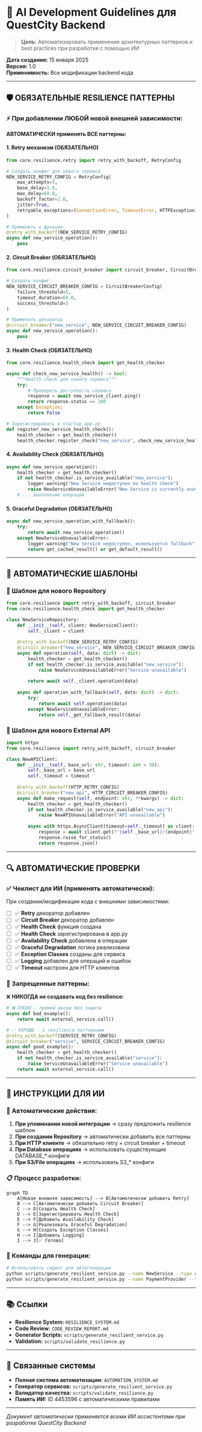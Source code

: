 # 🤖 AI Development Guidelines для QuestCity Backend

> **Цель:** Автоматизировать применение архитектурных паттернов и best practices при разработке с помощью ИИ

**Дата создания:** 15 января 2025  
**Версия:** 1.0  
**Применимость:** Все модификации backend кода

---

## 🛡️ ОБЯЗАТЕЛЬНЫЕ RESILIENCE ПАТТЕРНЫ

### ⚡ При добавлении ЛЮБОЙ новой внешней зависимости:

**АВТОМАТИЧЕСКИ применять ВСЕ паттерны:**

#### 1. **Retry механизм** (ОБЯЗАТЕЛЬНО)
```python
from core.resilience.retry import retry_with_backoff, RetryConfig

# Создать конфиг для нового сервиса
NEW_SERVICE_RETRY_CONFIG = RetryConfig(
    max_attempts=3,
    base_delay=1.0,
    max_delay=60.0,
    backoff_factor=2.0,
    jitter=True,
    retryable_exceptions=(ConnectionError, TimeoutError, HTTPException)
)

# Применить к функции
@retry_with_backoff(NEW_SERVICE_RETRY_CONFIG)
async def new_service_operation():
    pass
```

#### 2. **Circuit Breaker** (ОБЯЗАТЕЛЬНО)
```python
from core.resilience.circuit_breaker import circuit_breaker, CircuitBreakerConfig

# Создать конфиг
NEW_SERVICE_CIRCUIT_BREAKER_CONFIG = CircuitBreakerConfig(
    failure_threshold=5,
    timeout_duration=60.0,
    success_threshold=3
)

# Применить декоратор
@circuit_breaker("new_service", NEW_SERVICE_CIRCUIT_BREAKER_CONFIG)
async def new_service_operation():
    pass
```

#### 3. **Health Check** (ОБЯЗАТЕЛЬНО)
```python
from core.resilience.health_check import get_health_checker

async def check_new_service_health() -> bool:
    """Health check для нового сервиса"""
    try:
        # Проверить доступность сервиса
        response = await new_service_client.ping()
        return response.status == 200
    except Exception:
        return False

# Зарегистрировать в startup app.py
def register_new_service_health_check():
    health_checker = get_health_checker()
    health_checker.register_check("new_service", check_new_service_health)
```

#### 4. **Availability Check** (ОБЯЗАТЕЛЬНО)
```python
async def new_service_operation():
    health_checker = get_health_checker()
    if not health_checker.is_service_available("new_service"):
        logger.warning("New Service недоступен по health check")
        raise NewServiceUnavailableError("New Service is currently unavailable")
    # ... выполнение операции
```

#### 5. **Graceful Degradation** (ОБЯЗАТЕЛЬНО)
```python
async def new_service_operation_with_fallback():
    try:
        return await new_service_operation()
    except NewServiceUnavailableError:
        logger.warning("New Service недоступен, используется fallback")
        return get_cached_result() or get_default_result()
```

---

## 📝 АВТОМАТИЧЕСКИЕ ШАБЛОНЫ

### 🔄 Шаблон для нового Repository
```python
from core.resilience import retry_with_backoff, circuit_breaker
from core.resilience.health_check import get_health_checker

class NewServiceRepository:
    def __init__(self, client: NewServiceClient):
        self._client = client
    
    @retry_with_backoff(NEW_SERVICE_RETRY_CONFIG)
    @circuit_breaker("new_service", NEW_SERVICE_CIRCUIT_BREAKER_CONFIG)
    async def operation(self, data: dict) -> dict:
        health_checker = get_health_checker()
        if not health_checker.is_service_available("new_service"):
            raise NewServiceUnavailableError("Service unavailable")
        
        return await self._client.operation(data)
    
    async def operation_with_fallback(self, data: dict) -> dict:
        try:
            return await self.operation(data)
        except NewServiceUnavailableError:
            return self._get_fallback_result(data)
```

### 🔄 Шаблон для нового External API
```python
import httpx
from core.resilience import retry_with_backoff, circuit_breaker

class NewAPIClient:
    def __init__(self, base_url: str, timeout: int = 30):
        self._base_url = base_url
        self._timeout = timeout
    
    @retry_with_backoff(HTTP_RETRY_CONFIG)
    @circuit_breaker("new_api", HTTP_CIRCUIT_BREAKER_CONFIG)
    async def make_request(self, endpoint: str, **kwargs) -> dict:
        health_checker = get_health_checker()
        if not health_checker.is_service_available("new_api"):
            raise NewAPIUnavailableError("API unavailable")
        
        async with httpx.AsyncClient(timeout=self._timeout) as client:
            response = await client.get(f"{self._base_url}/{endpoint}", **kwargs)
            response.raise_for_status()
            return response.json()
```

---

## 🔍 АВТОМАТИЧЕСКИЕ ПРОВЕРКИ

### ✅ Чеклист для ИИ (применять автоматически):

При создании/модификации кода с внешними зависимостями:

- [ ] ✅ **Retry** декоратор добавлен
- [ ] ✅ **Circuit Breaker** декоратор добавлен  
- [ ] ✅ **Health Check** функция создана
- [ ] ✅ **Health Check** зарегистрирована в app.py
- [ ] ✅ **Availability Check** добавлена в операции
- [ ] ✅ **Graceful Degradation** логика реализована
- [ ] ✅ **Exception Classes** созданы для сервиса
- [ ] ✅ **Logging** добавлен для операций и ошибок
- [ ] ✅ **Timeout** настроен для HTTP клиентов

### 🚨 Запрещенные паттерны:

❌ **НИКОГДА не создавать код без resilience:**
```python
# ❌ ПЛОХО - прямой вызов без защиты
async def bad_example():
    return await external_service.call()

# ✅ ХОРОШО - с resilience паттернами  
@retry_with_backoff(SERVICE_RETRY_CONFIG)
@circuit_breaker("service", SERVICE_CIRCUIT_BREAKER_CONFIG)
async def good_example():
    health_checker = get_health_checker()
    if not health_checker.is_service_available("service"):
        raise ServiceUnavailableError("Service unavailable")
    return await external_service.call()
```

---

## 🤖 ИНСТРУКЦИИ ДЛЯ ИИ

### 🎯 Автоматические действия:

1. **При упоминании новой интеграции** → сразу предложить resilience шаблон
2. **При создании Repository** → автоматически добавить все паттерны
3. **При HTTP клиенте** → обязательно retry + circuit breaker + timeout
4. **При Database операциях** → использовать существующие DATABASE_* конфиги
5. **При S3/File операциях** → использовать S3_* конфиги

### 📋 Процесс разработки:

```mermaid
graph TD
    A[Новая внешняя зависимость] --> B[Автоматически добавить Retry]
    B --> C[Автоматически добавить Circuit Breaker]
    C --> D[Создать Health Check]
    D --> E[Зарегистрировать Health Check]
    E --> F[Добавить Availability Check]
    F --> G[Реализовать Graceful Degradation]
    G --> H[Создать Exception Classes]
    H --> I[Добавить Logging]
    I --> J[✅ Готово]
```

### 🔧 Команды для генерации:

```bash
# Использовать скрипт для автогенерации
python scripts/generate_resilient_service.py --name NewService --type api
python scripts/generate_resilient_service.py --name PaymentProvider --type repository
```

---

## 📚 Ссылки

- **Resilience System:** `RESILIENCE_SYSTEM.md`
- **Code Review:** `CODE_REVIEW_REPORT.md`  
- **Generator Scripts:** `scripts/generate_resilient_service.py`
- **Validation:** `scripts/validate_resilience.py`

---

## 🚀 Связанные системы

- **Полная система автоматизации:** `AUTOMATION_SYSTEM.md`
- **Генератор сервисов:** `scripts/generate_resilient_service.py`
- **Валидатор качества:** `scripts/validate_resilience.py`
- **Память ИИ:** ID 4453596 с автоматическими правилами

---

*Документ автоматически применяется всеми ИИ ассистентами при разработке QuestCity Backend* 